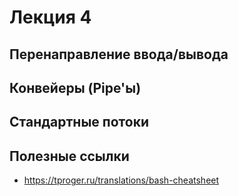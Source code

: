 # Лекция 4

## Перенаправление ввода/вывода

## Конвейеры (Pipe'ы)

## Стандартные потоки

## Полезные ссылки

- https://tproger.ru/translations/bash-cheatsheet
